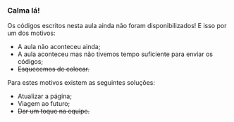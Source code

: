 ### Calma lá!
Os códigos escritos nesta aula ainda não foram disponibilizados! E isso por um dos motivos:

- A aula não aconteceu ainda;
- A aula aconteceu mas não tivemos tempo suficiente para enviar os códigos;
- ~~Esquecemos de colocar.~~

Para estes motivos existem as seguintes soluções:

- Atualizar a página;
- Viagem ao futuro;
- ~~Dar um toque na equipe.~~
